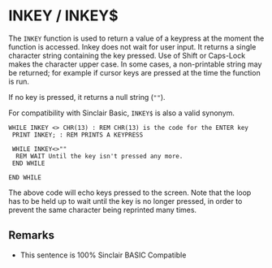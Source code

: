 # INKEY / INKEY$

The `INKEY` function is used to return a value of a keypress at the moment the function is accessed.
Inkey does not wait for user input. It returns a single character string containing the key pressed.
Use of Shift or Caps-Lock makes the character upper case. In some cases, a non-printable string may be returned;
for example if cursor keys are pressed at the time the function is run. 

If no key is pressed, it returns a null string (`""`).

For compatibility with Sinclair Basic, `INKEY$` is also a valid synonym.


```
WHILE INKEY <> CHR(13) : REM CHR(13) is the code for the ENTER key
 PRINT INKEY; : REM PRINTS A KEYPRESS

 WHILE INKEY<>""
  REM WAIT Until the key isn't pressed any more.
 END WHILE

END WHILE
```


The above code will echo keys pressed to the screen. Note that the loop has to be held up to wait until the key is no longer pressed, in order to prevent the same character being reprinted many times.

## Remarks
* This sentence is 100% Sinclair BASIC Compatible
